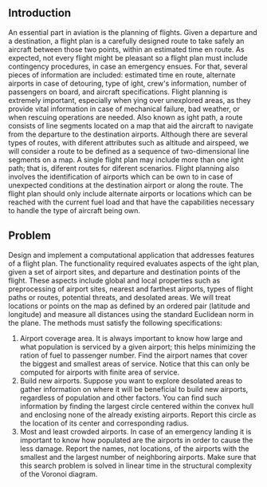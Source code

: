 ## Introduction
An essential part in aviation is the planning of flights. Given a departure and a destination, a flight plan is a carefully designed route to take safely an aircraft between those two points, within an estimated time en route. As expected, not every flight might be pleasant so a flight plan must include contingency procedures, in case an emergency ensues. For that, several pieces of information
are included: estimated time en route, alternate airports in case of detouring, type of ight, crew's information, number of passengers on board, and aircraft specifications. Flight planning is extremely important, especially when ying over unexplored areas, as they provide vital information in case of mechanical failure, bad weather, or when rescuing operations are needed.
Also known as ight path, a route consists of line segments located on a map that aid the aircraft to navigate from the departure to the destination airports. Although there are several types of routes, with diferent attributes such as altitude and airspeed, we will consider a route to be defined as a sequence of two-dimensional line segments on a map. A single flight plan may include more than one ight path; that is, diferent routes for diferent scenarios.
Flight planning also involves the identification of airports which can be own to in case of unexpected conditions at the destination airport or along the route. The flight plan should only include alternate airports or locations which can be reached with the current fuel load and that have the capabilities necessary to handle the type of aircraft being own.

## Problem
Design and implement a computational application that addresses features of a flight plan. The functionality required evaluates aspects of the 
ight plan, given a set of airport sites, and departure and destination points of the flight. These aspects include global and local properties
such as preprocessing of airport sites, nearest and farthest airports, types of flight paths or routes, potential threats, and desolated areas.
We will treat locations or points on the map as defined by an ordered pair (latitude and longitude) and measure all distances using the standard
Euclidean norm in the plane. The methods must satisfy the following specifications:
1. Airport coverage area. It is always important to know how large and what population is
serviced by a given airport; this helps minimizing the ration of fuel to passenger number.
Find the airport names that cover the biggest and smallest areas of service. Notice that this
can only be computed for airports with finite area of service.
1. Build new airports. Suppose you want to explore desolated areas to gather information on
where it will be beneficial to build new airports, regardless of population and other factors.
You can find such information by finding the largest circle centered within the convex hull
and enclosing none of the already existing airports. Report this circle as the location of its
center and corresponding radius.
1. Most and least crowded airports. In case of an emergency landing it is important to know
how populated are the airports in order to cause the less damage. Report the names, not
locations, of the airports with the smallest and the largest number of neighboring airports.
Make sure that this search problem is solved in linear time in the structural complexity of the
Voronoi diagram.
